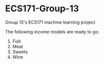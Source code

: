 # ECS171-Group-13
Group 13's ECS171 machine learning project

The following income models are ready to go:
1. Fish
2. Meat
3. Sweets
4. Wine
